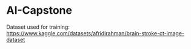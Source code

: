 # AI-Capstone

Dataset used for training:
https://www.kaggle.com/datasets/afridirahman/brain-stroke-ct-image-dataset
